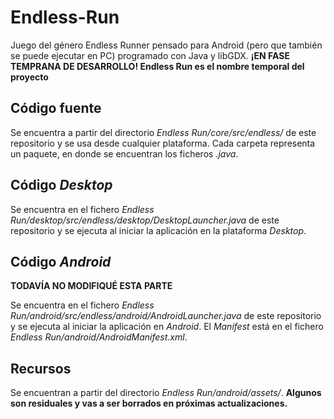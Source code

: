 # Endless-Run
Juego del género Endless Runner pensado para Android (pero que también se puede ejecutar en PC) programado con Java y libGDX. **¡EN FASE TEMPRANA DE DESARROLLO! Endless Run es el nombre temporal del proyecto**

## Código fuente
Se encuentra a partir del directorio *Endless Run/core/src/endless/* de este repositorio y se usa desde cualquier plataforma. Cada carpeta representa un paquete, en donde se encuentran los ficheros *.java*.

## Código *Desktop*
Se encuentra en el fichero *Endless Run/desktop/src/endless/desktop/DesktopLauncher.java* de este repositorio y se ejecuta al iniciar la aplicación en la plataforma *Desktop*.

## Código *Android*
**TODAVÍA NO MODIFIQUÉ ESTA PARTE**

Se encuentra en el fichero *Endless Run/android/src/endless/android/AndroidLauncher.java* de este repositorio y se ejecuta al iniciar la aplicación en *Android*. El *Manifest* está en el fichero *Endless Run/android/AndroidManifest.xml*.

## Recursos
Se encuentran a partir del directorio *Endless Run/android/assets/*. **Algunos son residuales y vas a ser borrados en próximas actualizaciones.**
